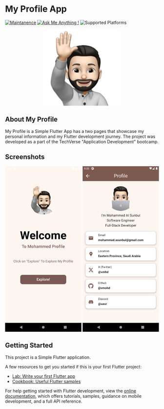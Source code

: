 # My Profile App

[![Maintanence](https://img.shields.io/badge/Maintenance-yes-blue.svg)]()
[![Ask Me Anything !](https://img.shields.io/badge/Ask%20me-anything-1abc9c.svg)]()
![Supported Platforms](https://img.shields.io/badge/Platform-Android%20|%20iOS%20|%20Web%20%20-blue.svg?logo=flutter)


<div align="center">
  <a href="https://github.com/vMohd/MyProfileApp">
    <img src="img/sticker.webp" alt="Hello!" width="250" height="250">
  </a>
</div>

## About My Profile
My Profile is a Simple Flutter App has a two pages that showcase my personal information and my Flutter development journey.
The project was developed as a part of the TechVerse "Application Development" bootcamp.


## Screenshots

<p>
  <img alt="Home Page" src="img/home.png" width="250"/>
  <img alt="Profile Page" src="img/profile.png" width="250"/>
</p>

## Getting Started

This project is a Simple Flutter application.

A few resources to get you started if this is your first Flutter project:

- [Lab: Write your first Flutter app](https://docs.flutter.dev/get-started/codelab)
- [Cookbook: Useful Flutter samples](https://docs.flutter.dev/cookbook)

For help getting started with Flutter development, view the
[online documentation](https://docs.flutter.dev/), which offers tutorials,
samples, guidance on mobile development, and a full API reference.
